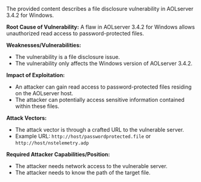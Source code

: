 The provided content describes a file disclosure vulnerability in AOLserver 3.4.2 for Windows.

**Root Cause of Vulnerability:**
A flaw in AOLserver 3.4.2 for Windows allows unauthorized read access to password-protected files.

**Weaknesses/Vulnerabilities:**
- The vulnerability is a file disclosure issue.
- The vulnerability only affects the Windows version of AOLserver 3.4.2.

**Impact of Exploitation:**
- An attacker can gain read access to password-protected files residing on the AOLserver host.
- The attacker can potentially access sensitive information contained within these files.

**Attack Vectors:**
- The attack vector is through a crafted URL to the vulnerable server.
- Example URL: `http://host/passwordprotected.file` or `http://host/nstelemetry.adp`

**Required Attacker Capabilities/Position:**
- The attacker needs network access to the vulnerable server.
- The attacker needs to know the path of the target file.